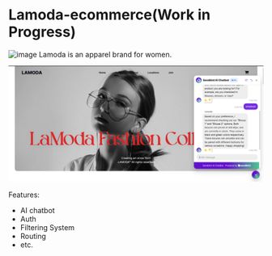 # Lamoda-ecommerce(Work in Progress)

![image](https://github.com/leenrd/Lamoda-ecommerce/assets/103997539/a53f22ad-3ec0-4aff-a0e0-fbe44a6bd4a8)
Lamoda is an apparel brand for women.

![Alt text](image.png)

Features:

- AI chatbot
- Auth
- Filtering System
- Routing
- etc.
